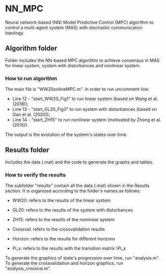 # NN_MPC
Neural network-based (NN) Model Predictive Control (MPC) algorithm to control a multi-agent system (MAS) with stochastic communication topology.

## Algorithm folder
Folder includes the NN-based MPC algorithm to achieve consensus in MAS for linear system, system with disturbances and nonlinear system.

### How to run algorithm
The main file is "WW20onlineMPC.m". In order to run uncomment line:

* Line 12 - "start_WW20_Fig1" to run linear system (based on Wang et al. (2018));
* Line 13 - "start_GL20_Fig3" to run system with disturbances (based on Gao et al. (2020));
* Line 14 - "start_ZH15" to run nonlinear system (motivated by Zhong et al. (2015)).

The output is the evolution of the system's states over time.

## Results folder
Includes the data (.mat) and the code to generate the graphs and tables.

### How to verify the results
The subfolder "results" contain all the data (.mat) shown in the Results section. It is organized according to the folder's names as follows:

* WW20: refers to the results of the linear system
* GL20: refers to the results of the system with disturbances
* ZH15: refers to the results of the nonlinear system

* Crossval: refers to the crossvalidation results
* Horizon: refers to the results for different horizons
* Pi_x: refers to the results with the transition matrix \Pi_x

To generate the graphics of state's progression over time, run "analysis.m". To generate the crossvalidation and horizon graphics, run "analysis_crossval.m".
